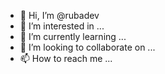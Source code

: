 - 👋 Hi, I’m @rubadev
- 👀 I’m interested in ...
- 🌱 I’m currently learning ...
- 💞️ I’m looking to collaborate on ...
- 📫 How to reach me ...

<!---
rubadev/rubadev is a ✨ special ✨ repository because its `README.md` (this file) appears on your GitHub profile.
You can click the Preview link to take a look at your changes.
--->
